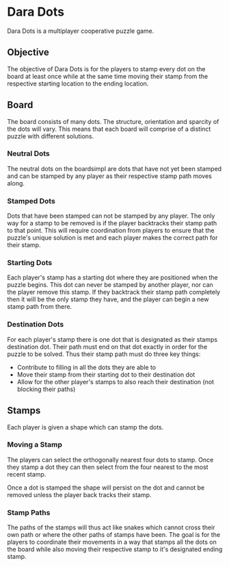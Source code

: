 # Dara Dots
Dara Dots is a multiplayer cooperative puzzle game.

## Objective
The objective of Dara Dots is for the players to stamp every dot on the board at least once while at the same time moving their stamp from the respective starting location to the ending location.

## Board
The board consists of many dots. The structure, orientation and sparcity of the dots will vary. This means that each board will comprise of a distinct puzzle with different solutions.

### Neutral Dots
The neutral dots on the boardsimpl are dots that have not yet been stamped and can be stamped by any player as their respective stamp path moves along.

### Stamped Dots
Dots that have been stamped can not be stamped by any player. The only way for a stamp to be removed is if the player backtracks their stamp path to that point. This will require coordination from players to ensure that the puzzle's unique solution is met and each player makes the correct path for their stamp.

### Starting Dots
Each player's stamp has a starting dot where they are positioned when the puzzle begins. This dot can never be stamped by another player, nor can the player remove this stamp. If they backtrack their stamp path completely then it will be the only stamp they have, and the player can begin a new stamp path from there.

### Destination Dots
For each player's stamp there is one dot that is designated as their stamps destination dot. Their path must end on that dot exactly in order for the puzzle to be solved. Thus their stamp path must do three key things:
- Contribute to filling in all the dots they are able to
- Move their stamp from their starting dot to their destination dot
- Allow for the other player's stamps to also reach their destination (not blocking their paths) 

## Stamps
Each player is given a shape which can stamp the dots.

### Moving a Stamp
The players can select the orthogonally nearest four dots to stamp. Once they stamp a dot they can then select from the four nearest to the most recent stamp.

Once a dot is stamped the shape will persist on the dot and cannot be removed unless the player back tracks their stamp.

### Stamp Paths
The paths of the stamps will thus act like snakes which cannot cross their own path or where the other paths of stamps have been. The goal is for the players to coordinate their movements in a way that stamps all the dots on the board while also moving their respective stamp to it's designated ending stamp.

